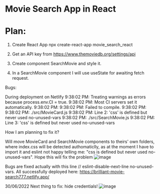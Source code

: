 # Movie Search App in React

# Plan:
1. Create React App
npx create-react-app movie_search_react

2. Get an API key from https://www.themoviedb.org/settings/api

3. Create component SearchMovie and style it.

4. In a SearchMovie component I will use useState for awaiting fetch request.

Bugs:

During deployment on Netlify 
9:38:02 PM: Treating warnings as errors because process.env.CI = true.
9:38:02 PM: Most CI servers set it automatically.
9:38:02 PM: 
9:38:02 PM: Failed to compile.
9:38:02 PM: 
9:38:02 PM: ./src/MovieCard.js
9:38:02 PM:   Line 2:  'css' is defined but never used  no-unused-vars
9:38:02 PM: ./src/SearchMovie.js
9:38:02 PM:   Line 3:  'css' is defined but never used  no-unused-vars

How I am planning to fix it?

Will move MovieCard and SearchMovie components to theirs' own folders, where index.css will be detected authomaticlly, as at the moment I have to import it and eslint not happy telling me: "css is defined but never used  no-unused-vars". Hope this will fix the problem ![image](https://user-images.githubusercontent.com/32721917/176533416-b58bd9c6-6a45-42d0-96a4-8cd15cf0b120.png)


Bugs are fixed actually with this line // eslint-disable-next-line no-unused-vars.
All successfully deployed here: https://brilliant-movie-search777.netlify.app/


30/06/2022 Next thing to fix: hide credentials! ![image](https://a.slack-edge.com/production-standard-emoji-assets/13.0/apple-medium/1f631.png)